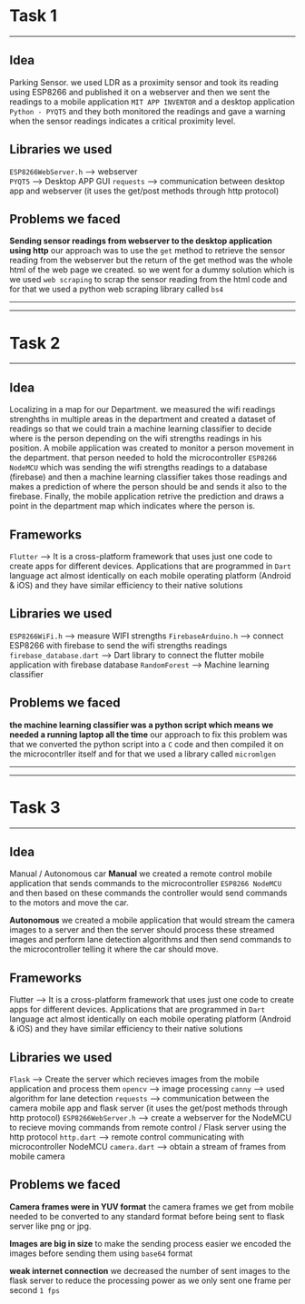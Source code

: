 # Task 1 
---

## Idea
Parking Sensor.
we used LDR as a proximity sensor and took its reading using ESP8266 and published it on a webserver and then we sent the readings to a mobile application `MIT APP INVENTOR` and a desktop application `Python - PYQT5` and they both monitored the readings and gave a warning when the sensor readings indicates a critical proximity level.

## Libraries we used 
`ESP8266WebServer.h` -->  webserver  
`PYQT5` --> Desktop APP GUI 
`requests` --> communication between desktop app and webserver (it uses the get/post methods through http protocol)

## Problems we faced
**Sending sensor readings from webserver to the desktop application using http**
our approach was to use the `get` method to retrieve the sensor reading from the webserver but 
the return of the get method was the whole html of the web page we created.
so we went for a dummy solution which is we used `web scraping` to scrap the sensor reading from the html code
and for that we used a python web scraping library called `bs4`

---
---

# Task 2
---

## Idea 
Localizing in a map for our Department.
we measured the wifi readings strenghths in multiple areas in the department and created a dataset of readings so that we could
train a machine learning classifier to decide where is the person depending on the wifi strengths readings in his position.
A mobile application was created to monitor a person movement in the department. that person needed to hold the microcontroller `ESP8266 NodeMCU` 
which was sending the wifi strengths readings to a database (firebase) and then a machine learning classifier takes those readings and
makes a prediction of where the person should be and sends it also to the firebase. Finally, the mobile application retrive the prediction and draws a point in the department map which indicates where the person is.

## Frameworks
`Flutter` --> It is a cross-platform framework that uses just one code to create apps for different devices. Applications that are programmed in `Dart` language act almost identically on each mobile operating platform (Android & iOS) and they have similar efficiency to their native solutions

## Libraries we used 
`ESP8266WiFi.h` --> measure WIFI strengths
`FirebaseArduino.h` -->  connect ESP8266 with firebase to send the wifi strengths readings  
`firebase_database.dart` --> Dart library to connect the flutter mobile application with firebase database
`RandomForest` --> Machine learning classifier


## Problems we faced
**the machine learning classifier was a python script which means we needed a running laptop all the time**
our approach to fix this problem was that we converted the python script into a `C` code and then compiled it on the microcontrller itself and 
for that we used a library called `micromlgen`

---
---

# Task 3
---

## Idea 
Manual / Autonomous car
**Manual**
we created a remote control mobile application that sends commands to the microcontroller `ESP8266 NodeMCU` and then based 
on these commands the controller would send commands to the motors and move the car.

**Autonomous**
we created a mobile application that would stream the camera images to a server and then the server should process these 
streamed images and perform lane detection algorithms and then send commands to the microcontroller telling it where the car should move.

## Frameworks
Flutter --> It is a cross-platform framework that uses just one code to create apps for different devices. Applications that are programmed in `Dart` language act almost identically on each mobile operating platform (Android & iOS) and they have similar efficiency to their native solutions

## Libraries we used 
`Flask` --> Create the server which recieves images from the mobile application and process them
`opencv` --> image processing
`canny` --> used algorithm for lane detection
`requests` --> communication between the camera mobile app and flask server (it uses the get/post methods through http protocol)
`ESP8266WebServer.h` -->  create a webserver for the NodeMCU to recieve moving commands from remote control / Flask server using the http protocol
`http.dart` --> remote control communicating with microcontroller NodeMCU
`camera.dart` --> obtain a stream of frames from mobile camera



## Problems we faced
**Camera frames were in YUV format**
the camera frames we get from mobile needed to be converted to any standard format before being sent to flask server 
like png or jpg.

**Images are big in size**
to make the sending process easier we encoded the images before sending them using `base64` format

**weak internet connection**
we decreased the number of sent images to the flask server to reduce the processing power as we only sent one frame per second `1 fps`

